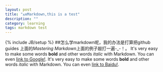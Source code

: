 ```yaml
---
layout: post
title: "ѧϰMarkdown,this is a test"
description: ""
category: learning
tags: markdown test
---
```

{% include JB/setup %}
##怎么学markdown呢，我的办法是打算把github guides 上面的*Mastering Markdown*上面的例子敲打一遍-_-！。
It's very easy to make some words **bold** and other words *italic* with Markdown. You can even [link to Google!](http://google.com).
It's very easy to make some words **bold** and other words *italic* with Markdown. You can even [link to Baidu!](http://www.baidu.com).
